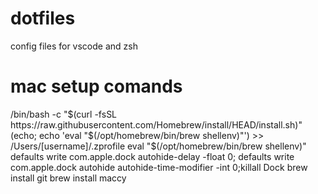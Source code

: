 # dotfiles
config files for vscode and zsh

# mac setup comands
/bin/bash -c "$(curl -fsSL https://raw.githubusercontent.com/Homebrew/install/HEAD/install.sh)"  
(echo; echo 'eval "$(/opt/homebrew/bin/brew shellenv)"') >> /Users/[username]/.zprofile
eval "$(/opt/homebrew/bin/brew shellenv)"
defaults write com.apple.dock autohide-delay -float 0; defaults write com.apple.dock autohide autohide-time-modifier -int 0;killall Dock
brew install git 
brew install maccy
